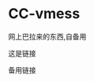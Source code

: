 # CC-vmess
网上巴拉来的东西,自备用

<a href="https://blingcc233.github.io/v2ray.html" target="_blank" style="text-decoration: none;">这是链接</a>

<a href="https://raw.githubusercontent.com/BlingCc233/vtoray/master/v2mess.txt" target="_blank" style="text-decoration: none;">备用链接</a>

